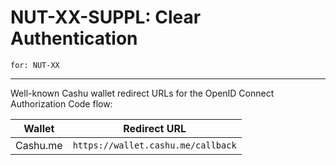 # NUT-XX-SUPPL: Clear Authentication

`for: NUT-XX`

---

Well-known Cashu wallet redirect URLs for the OpenID Connect Authorization Code flow:

| Wallet   | Redirect URL                       |
| -------- | ---------------------------------- |
| Cashu.me | `https://wallet.cashu.me/callback` |

